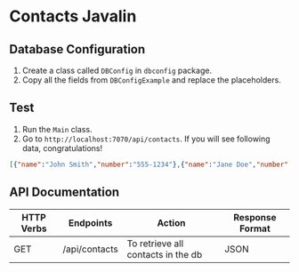# Contacts Javalin

## Database Configuration

1. Create a class called `DBConfig` in `dbconfig` package.
2. Copy all the fields from `DBConfigExample` and replace the placeholders.

## Test

1. Run the `Main` class.
2. Go to `http://localhost:7070/api/contacts`. If you will see following data, congratulations!

```json
[{"name":"John Smith","number":"555-1234"},{"name":"Jane Doe","number":"555-5678"},{"name":"Bob Johnson","number":"555-9012"}]
```

## API Documentation

| HTTP Verbs | Endpoints     | Action                             | Response Format |
| ---------- | ------------- | ---------------------------------- | --------------- |
| GET        | /api/contacts | To retrieve all contacts in the db | JSON            |

